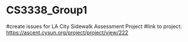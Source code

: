 # CS3338_Group1

#create issues for LA City Sidewalk Assessment Project
#link to project: https://ascent.cysun.org/project/project/view/222
